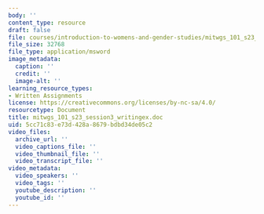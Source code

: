 ```yaml
---
body: ''
content_type: resource
draft: false
file: courses/introduction-to-womens-and-gender-studies/mitwgs_101_s23_session3_writingex.doc
file_size: 32768
file_type: application/msword
image_metadata:
  caption: ''
  credit: ''
  image-alt: ''
learning_resource_types:
- Written Assignments
license: https://creativecommons.org/licenses/by-nc-sa/4.0/
resourcetype: Document
title: mitwgs_101_s23_session3_writingex.doc
uid: 5cc71c83-e73d-428a-8679-bdbd34de05c2
video_files:
  archive_url: ''
  video_captions_file: ''
  video_thumbnail_file: ''
  video_transcript_file: ''
video_metadata:
  video_speakers: ''
  video_tags: ''
  youtube_description: ''
  youtube_id: ''
---
```


